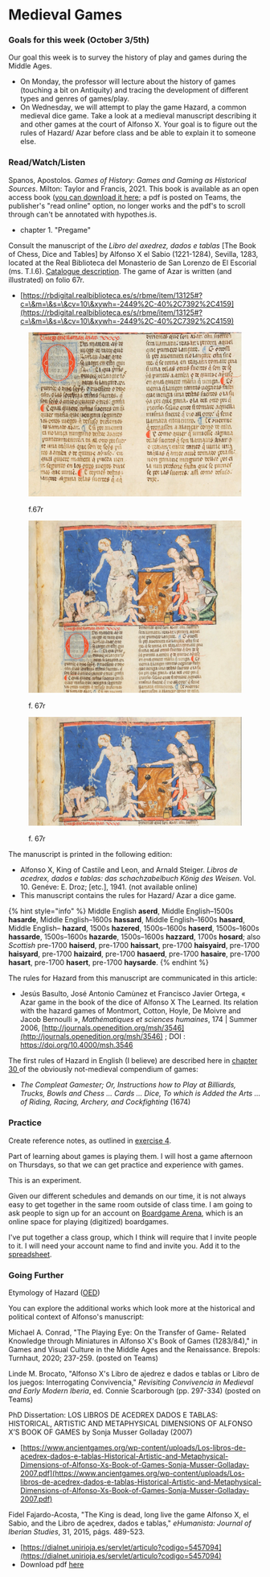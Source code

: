 # Medieval Games

### Goals for this week (October 3/5th)

Our goal this week is to survey the history of play and games during the Middle Ages.&#x20;

* On Monday, the professor will lecture about the history of games (touching a bit on Antiquity) and tracing the development of different types and genres of games/play.&#x20;
* On Wednesday, we will attempt to play the game Hazard, a common medieval dice game. Take a look at a medieval manuscript describing it and other games at the court of Alfonso X. Your goal is to figure out the rules of Hazard/ Azar before class and be able to explain it to someone else.&#x20;

### Read/Watch/Listen

Spanos, Apostolos. _Games of History: Games and Gaming as Historical Sources_. Milton: Taylor and Francis, 2021. This book is available as an open access book ([you can download it here](https://www.taylorfrancis.com/books/oa-mono/10.4324/9780429342479/games-history-apostolos-spanos); a pdf is posted on Teams, the publisher's "read online" option, no longer works and the pdf's to scroll through can't be annotated with hypothes.is.&#x20;

* chapter 1. "Pregame"

Consult the manuscript of the _Libro del axedrez, dados e tablas_ \[The Book of Chess, Dice and Tables] by Alfonso X el Sabio (1221-1284), Sevilla, 1283, located at the Real Biblioteca del Monasterio de San Lorenzo de El Escorial (ms. T.I.6). [Catalogue description](https://rbmecat.patrimonionacional.es/cgi-bin/koha/opac-detail.pl?biblionumber=825). The game of Azar is written (and illustrated) on folio 67r.&#x20;

* [https://rbdigital.realbiblioteca.es/s/rbme/item/13125#?c=\&m=\&s=\&cv=10\&xywh=-2449%2C-40%2C7392%2C4159](https://rbdigital.realbiblioteca.es/s/rbme/item/13125#?c=\&m=\&s=\&cv=10\&xywh=-2449%2C-40%2C7392%2C4159)

<div>

<figure><img src="../.gitbook/assets/Screen Shot 2022-10-04 at 10.41.18 AM.png" alt=""><figcaption><p>f.67r</p></figcaption></figure>

 

<figure><img src="../.gitbook/assets/Screen Shot 2022-10-04 at 10.40.52 AM.png" alt=""><figcaption><p>f. 67r</p></figcaption></figure>

 

<figure><img src="../.gitbook/assets/Screen Shot 2022-10-04 at 10.40.41 AM.png" alt=""><figcaption><p>f. 67r</p></figcaption></figure>

</div>

The manuscript is printed in the following edition:&#x20;

* Alfonso X, King of Castile and Leon, and Arnald Steiger. _Libros de acedrex, dados e tablas: das schachzabelbuch König des Weisen_. Vol. 10. Genéve: E. Droz; \[etc.], 1941. (not available online)
* This manuscript contains the rules for Hazard/ Azar a dice game.&#x20;

{% hint style="info" %}
Middle English **aserd**, Middle English–1500s **hasarde**, Middle English–1600s **hassard**, Middle English–1600s **hasard**, Middle English– **hazard**, 1500s **hazered**, 1500s–1600s **haserd**, 1500s–1600s **hassarde**, 1500s–1600s **hazarde**, 1500s–1600s **hazzard**, 1700s **hosard**; also _Scottish_ pre-1700 **haiserd**, pre-1700 **haissart**, pre-1700 **haisyaird**, pre-1700 **haisyard**, pre-1700 **haizaird**, pre-1700 **hasaerd**, pre-1700 **hasaire**, pre-1700 **hasart**, pre-1700 **hasert**, pre-1700 **haysarde**.&#x20;
{% endhint %}

The rules for Hazard from this manuscript are communicated in this article:

* Jesús Basulto, José Antonio Camùnez et Francisco Javier Ortega, « Azar game in the book of the dice of Alfonso X The Learned. Its relation with the hazard games of Montmort, Cotton, Hoyle, De Moivre and Jacob Bernoulli », _Mathématiques et sciences humaines_, 174 | Summer 2006,  [http://journals.openedition.org/msh/3546](http://journals.openedition.org/msh/3546) ; DOI : https://doi.org/10.4000/msh.3546

The first rules of Hazard in English (I believe) are described here in [chapter 30 ](https://books.google.ca/books?id=FupmAAAAcAAJ\&pg=PA168#v=onepage\&q\&f=false)of the obviously not-medieval compendium of games:&#x20;

* _The Compleat Gamester; Or, Instructions how to Play at Billiards, Trucks, Bowls and Chess ... Cards ... Dice, To which is Added the Arts ... of Riding, Racing, Archery, and Cockfighting_ (1674)

### Practice

Create reference notes, as outlined in [exercise 4](../course-info/assignments/4.-writing-up-a-reference-note.md).&#x20;

Part of learning about games is playing them. I will host a game afternoon on Thursdays, so that we can get practice and experience with games.&#x20;

This is an experiment.&#x20;

Given our different schedules and demands on our time, it is not always easy to get together in the same room outside of class time. I am going to ask people to sign up for an account on [Boardgame Arena](https://boardgamearena.com/welcome), which is an online space for playing (digitized) boardgames.&#x20;

I've put together a class group, which I think will require that I invite people to it. I will need your account name to find and invite you. Add it to the [spreadsheet](https://docs.google.com/spreadsheets/d/11qySQYeDCusmpIE28vK8rXUAB9KG5S8Ex-gD5SdNE6g/edit?usp=sharing).

### Going Further

Etymology of Hazard ([OED](https://www-oed-com.proxy.library.carleton.ca/view/Entry/84853?isAdvanced=false\&result=1\&rskey=0rAGp3&))

You can explore the additional works which look more at the historical and political context of  Alfonso's manuscript:

Michael A. Conrad, "The Playing Eye: On the Transfer of Game- Related Knowledge through Miniatures in Alfonso X's Book of Games (1283/84)," in Games and Visual Culture in the Middle Ages and the Renaissance. Brepols: Turnhaut, 2020; 237-259. (posted on Teams)

Linde M. Brocato, "Alfonso X's Libro de ajedrez e dados e tablas or Libro de los juegos:  Interrogating Convivencia," _Revisiting Convivencia in Medieval and Early Modern Iberia_, ed. Connie Scarborough (pp. 297-334) (posted on Teams)

PhD Dissertation: LOS LIBROS DE ACEDREX DADOS E TABLAS: HISTORICAL, ARTISTIC AND METAPHYSICAL DIMENSIONS OF ALFONSO X’S BOOK OF GAMES by Sonja Musser Golladay (2007)

* [https://www.ancientgames.org/wp-content/uploads/Los-libros-de-acedrex-dados-e-tablas-Historical-Artistic-and-Metaphysical-Dimensions-of-Alfonso-Xs-Book-of-Games-Sonja-Musser-Golladay-2007.pdf](https://www.ancientgames.org/wp-content/uploads/Los-libros-de-acedrex-dados-e-tablas-Historical-Artistic-and-Metaphysical-Dimensions-of-Alfonso-Xs-Book-of-Games-Sonja-Musser-Golladay-2007.pdf)

Fidel Fajardo-Acosta, "The King is dead, long live the game Alfonso X, el Sabio, and the Libro de açedrex, dados e tablas," _eHumanista: Journal of Iberian Studies_, 31, 2015, págs. 489-523.&#x20;

* [https://dialnet.unirioja.es/servlet/articulo?codigo=5457094](https://dialnet.unirioja.es/servlet/articulo?codigo=5457094)
* Download pdf [here](https://dialnet.unirioja.es/descarga/articulo/5457094.pdf)&#x20;
